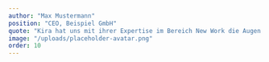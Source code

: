 ```yaml
---
author: "Max Mustermann"
position: "CEO, Beispiel GmbH"
quote: "Kira hat uns mit ihrer Expertise im Bereich New Work die Augen geöffnet. Ihre Keynote war nicht nur inspirierend, sondern hat auch konkrete Veränderungsprozesse in unserem Unternehmen angestoßen. Absolut empfehlenswert!"
image: "/uploads/placeholder-avatar.png"
order: 10
---
```

